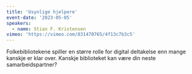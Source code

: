 ```yaml
---
title: 'Usynlige hjelpere'
event-date: '2023-05-05'
speakers:
  - name: Stian F. Kristensen
vimeo: 'https://vimeo.com/831470765/4f13c7b3c5'
---
```


Folkebibliotekene spiller en større rolle for digital deltakelse enn mange kanskje er klar over. Kanskje biblioteket kan være din neste samarbeidspartner?